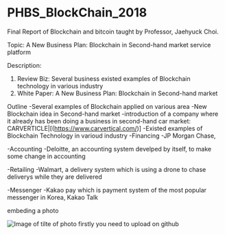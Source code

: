 # PHBS_BlockChain_2018

Final Report of Blockchain and bitcoin taught by Professor, Jaehyuck Choi.

Topic: A New Business Plan: Blockchain in Second-hand market service platform

Description:
1. Review Biz: Several business existed examples of Blockchain technology in various industry 
2. White Paper: A New Business Plan: Blockchain in Second-hand market

Outline
-Several examples of Blockchain applied on various area
-New Blockchain idea in Second-hand market
  -introduction of a company where it already has been doing a business in second-hand car market: CARVERTICLE|[(https://www.carvertical.com/)]
-Existed examples of Blockchain Technology in varioud industry
  -Financing
    -JP Morgan Chase, 
    
  -Accounting
    -Deloitte, an accounting system develped by itself, to make some change in accounting 
    
  -Retailing
    -Walmart, a delivery system which is using a drone to chase deliverys while they are delivered
    
  -Messenger
    -Kakao pay which is payment system of the most popular messenger in Korea, Kakao Talk
    
    
  


embeding a photo

![Image of **tilte of photo**](https://octodex.github.com/images/5._IELTS_6.jpg)
firstly you need to upload on github
